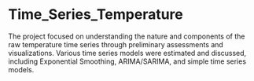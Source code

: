 # Time_Series_Temperature
The project focused on understanding the nature and components of the raw temperature time series through preliminary assessments and visualizations. Various time series models were estimated and discussed, including Exponential Smoothing, ARIMA/SARIMA, and simple time series models.
